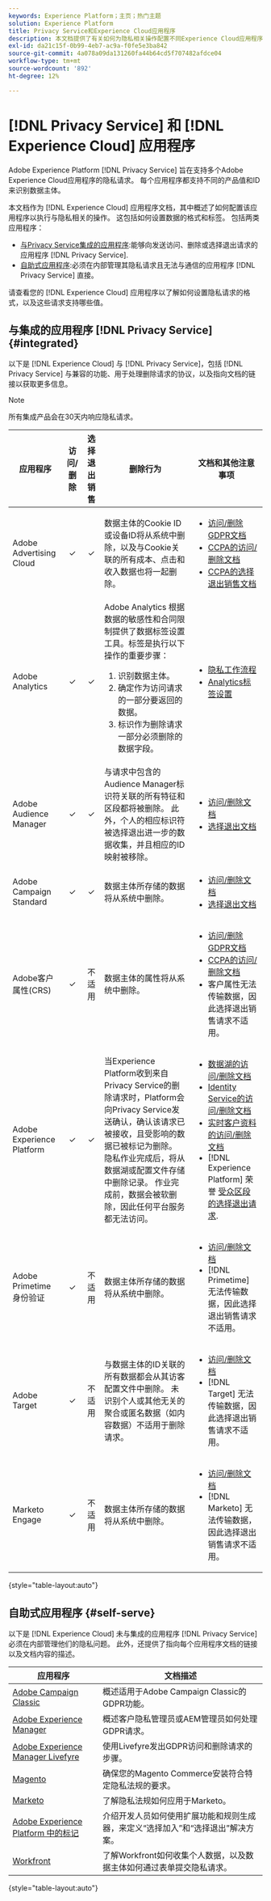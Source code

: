 ```yaml
---
keywords: Experience Platform；主页；热门主题
solution: Experience Platform
title: Privacy Service和Experience Cloud应用程序
description: 本文档提供了有关如何为隐私相关操作配置不同Experience Cloud应用程序的参考。
exl-id: da21c15f-0b99-4eb7-ac9a-f0fe5e3ba842
source-git-commit: 4a078a09da131260fa44b64cd5f707482afdce04
workflow-type: tm+mt
source-wordcount: '892'
ht-degree: 12%

---
```


# [!DNL Privacy Service] 和 [!DNL Experience Cloud] 应用程序

Adobe Experience Platform [!DNL Privacy Service] 旨在支持多个Adobe Experience Cloud应用程序的隐私请求。 每个应用程序都支持不同的产品值和ID来识别数据主体。

本文档作为 [!DNL Experience Cloud] 应用程序文档，其中概述了如何配置该应用程序以执行与隐私相关的操作。 这包括如何设置数据的格式和标签。 包括两类应用程序：

* [与Privacy Service集成的应用程序](#integrated):能够向发送访问、删除或选择退出请求的应用程序 [!DNL Privacy Service].
* [自助式应用程序](#self-serve):必须在内部管理其隐私请求且无法与通信的应用程序 [!DNL Privacy Service] 直接。

请查看您的 [!DNL Experience Cloud] 应用程序以了解如何设置隐私请求的格式，以及这些请求支持哪些值。

## 与集成的应用程序 [!DNL Privacy Service] {#integrated}

以下是 [!DNL Experience Cloud] 与 [!DNL Privacy Service]，包括 [!DNL Privacy Service] 与兼容的功能、用于处理删除请求的协议，以及指向文档的链接以获取更多信息。

>[!NOTE]
>
>所有集成产品会在30天内响应隐私请求。

| 应用程序 | 访问/删除 | 选择退出销售 | 删除行为 | 文档和其他注意事项 |
| --- | :---: | :---: | --- | --- |
| Adobe Advertising Cloud | ✓ | ✓ | 数据主体的Cookie ID或设备ID将从系统中删除，以及与Cookie关联的所有成本、点击和收入数据也将一起删除。 | <ul><li>[访问/删除GDPR文档](https://experienceleague.adobe.com/docs/advertising-cloud/privacy/ad-cloud-gdpr.html)</li><li>[CCPA的访问/删除文档](https://experienceleague.adobe.com/docs/advertising-cloud/privacy/ad-cloud-ccpa-access-delete.html)</li><li>[CCPA的选择退出销售文档](https://experienceleague.adobe.com/docs/advertising-cloud/privacy/ad-cloud-ccpa-opt-out-of-sale.html)</li></ul> |
| Adobe Analytics | ✓ | ✓ | Adobe Analytics 根据数据的敏感性和合同限制提供了数据标签设置工具。标签是执行以下操作的重要步骤：<ol><li>识别数据主体。</li><li>确定作为访问请求的一部分要返回的数据。</li><li>标识作为删除请求一部分必须删除的数据字段。</li></ol> | <ul><li>[隐私工作流程](https://experienceleague.adobe.com/docs/analytics/admin/admin-tools/data-governance/an-gdpr-workflow.html)</li><li>[Analytics标签设置](https://experienceleague.adobe.com/docs/analytics/admin/admin-tools/data-governance/data-labels/gdpr-labels.html)</li></ul> |
| Adobe Audience Manager | ✓ | ✓ | 与请求中包含的Audience Manager标识符关联的所有特征和区段都将被删除。 此外，个人的相应标识符被选择退出进一步的数据收集，并且相应的ID映射被移除。 | <ul><li>[访问/删除文档](https://experienceleague.adobe.com/docs/audience-manager/user-guide/overview/data-privacy/data-privacy-requests.html)</li><li>[选择退出文档](https://experienceleague.adobe.com/docs/audience-manager/user-guide/features/declared-ids.html)</li></ul> |
| Adobe Campaign Standard | ✓ | ✓ | 数据主体所存储的数据将从系统中删除。 | <ul><li>[访问/删除文档](https://experienceleague.adobe.com/docs/campaign-classic/using/getting-started/privacy/privacy-management.html?lang=zh-Hans)</li><li>[选择退出文档](../segmentation/consents.md)</li></ul> |
| Adobe客户属性(CRS) | ✓ | 不适用 | 数据主体的属性将从系统中删除。 | <ul><li>[访问/删除GDPR文档](https://experienceleague.adobe.com/docs/core-services/interface/customer-attributes/gdpr.html)</li><li>[CCPA的访问/删除文档](https://experienceleague.adobe.com/docs/core-services/interface/customer-attributes/ccpa.html)</li><li>客户属性无法传输数据，因此选择退出销售请求不适用。</li></ul> |
| Adobe Experience Platform | ✓ | ✓ | 当Experience Platform收到来自Privacy Service的删除请求时，Platform会向Privacy Service发送确认，确认该请求已被接收，且受影响的数据已被标记为删除。 隐私作业完成后，将从数据湖或配置文件存储中删除记录。 作业完成前，数据会被软删除，因此任何平台服务都无法访问。 | <ul><li>[数据湖的访问/删除文档](../catalog/privacy.md)</li><li>[Identity Service的访问/删除文档](../identity-service/privacy.md)</li><li>[实时客户资料的访问/删除文档](../profile/privacy.md)</li><li>[!DNL Experience Platform] 荣誉 [受众区段的选择退出请求](../segmentation/consents.md).</li></ul> |
| Adobe Primetime身份验证 | ✓ | 不适用 | 数据主体所存储的数据将从系统中删除。 | <ul><li>[访问/删除文档](https://tve.helpdocsonline.com/how-to-make-a-privacy-request)</li><li>[!DNL Primetime] 无法传输数据，因此选择退出销售请求不适用。</li></ul> |
| Adobe Target | ✓ | 不适用 | 与数据主体的ID关联的所有数据都会从其访客配置文件中删除。 未识别个人或其他无关的聚合或匿名数据（如内容数据）不适用于删除请求。 | <ul><li>[访问/删除文档](https://experienceleague.adobe.com/docs/target/using/implement-target/before-implement/privacy/cmp-privacy-and-general-data-protection-regulation.html)</li><li>[!DNL Target] 无法传输数据，因此选择退出销售请求不适用。</li></ul> |
| Marketo Engage | ✓ | 不适用 | 数据主体所存储的数据将从系统中删除。 | <ul><li>[访问/删除文档](https://experienceleague.adobe.com/docs/marketo/using/product-docs/core-marketo-concepts/miscellaneous/privacy-requests.html)</li><li>[!DNL Marketo] 无法传输数据，因此选择退出销售请求不适用。</li></ul> |

{style="table-layout:auto"}

## 自助式应用程序 {#self-serve}

以下是 [!DNL Experience Cloud] 未与集成的应用程序 [!DNL Privacy Service] 必须在内部管理他们的隐私问题。 此外，还提供了指向每个应用程序文档的链接以及文档内容的描述。

| 应用程序 | 文档描述 |
| ------- | ----------- |
| [Adobe Campaign Classic](https://experienceleague.adobe.com/docs/campaign-classic/using/getting-started/privacy/privacy-management.html?lang=zh-Hans) | 概述适用于Adobe Campaign Classic的GDPR功能。 |
| [Adobe Experience Manager](https://experienceleague.adobe.com/docs/experience-manager-64/managing/data-protection/data-protection-and-privacy.html) | 概述客户隐私管理员或AEM管理员如何处理GDPR请求。 |
| [Adobe Experience Manager Livefyre](https://experienceleague.adobe.com/docs/livefyre/using/settings-other/privacy-requests/c-gdpr-compliance.html) | 使用Livefyre发出GDPR访问和删除请求的步骤。 |
| [Magento](https://devdocs.magento.com/compliance/industry-compliance.html) | 确保您的Magento Commerce安装符合特定隐私法规的要求。 |
| [Marketo](https://www.marketo.com/company/trust/gdpr/) | 了解隐私法规如何应用于Marketo。 |
| [Adobe Experience Platform 中的标记](../tags/ui/client-side/consent.md) | 介绍开发人员如何使用扩展功能和规则生成器，来定义“选择加入”和“选择退出”解决方案。 |
| [Workfront](https://www.workfront.com/privacy-notice) | 了解Workfront如何收集个人数据，以及数据主体如何通过表单提交隐私请求。 |

{style="table-layout:auto"}
